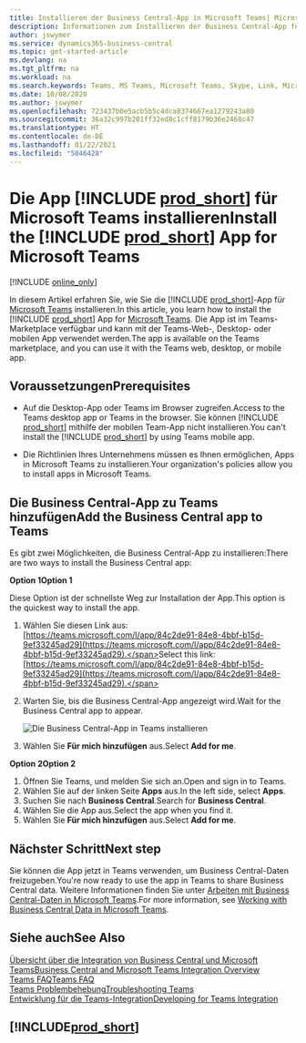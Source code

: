 ```yaml
---
title: Installieren der Business Central-App in Microsoft Teams| Microsoft Docs
description: Informationen zum Installieren der Business Central-App für Microsoft Teams.
author: jswymer
ms.service: dynamics365-business-central
ms.topic: get-started-article
ms.devlang: na
ms.tgt_pltfrm: na
ms.workload: na
ms.search.keywords: Teams, MS Teams, Microsoft Teams, Skype, Link, Microsoft 365, collaborate, collaboration, teamwork
ms.date: 10/08/2020
ms.author: jswymer
ms.openlocfilehash: 723437b0e5acb5b5c4dca8374667ea1279243a80
ms.sourcegitcommit: 36a32c997b201ff32ed8c1cff8179b36e2468c47
ms.translationtype: HT
ms.contentlocale: de-DE
ms.lasthandoff: 01/22/2021
ms.locfileid: "5046428"
---
```

# <a name="install-the-prod_short-app-for-microsoft-teams"></a><span data-ttu-id="fec60-103">Die App [!INCLUDE [prod_short](includes/prod_short.md)] für Microsoft Teams installieren</span><span class="sxs-lookup"><span data-stu-id="fec60-103">Install the [!INCLUDE [prod_short](includes/prod_short.md)] App for Microsoft Teams</span></span>

[!INCLUDE [online_only](includes/online_only.md)]

<span data-ttu-id="fec60-104">In diesem Artikel erfahren Sie, wie Sie die [!INCLUDE [prod_short](includes/prod_short.md)]-App für [Microsoft Teams](https://www.microsoft.com/en-us/microsoft-365/microsoft-teams) installieren.</span><span class="sxs-lookup"><span data-stu-id="fec60-104">In this article, you learn how to install the [!INCLUDE [prod_short](includes/prod_short.md)] App for [Microsoft Teams](https://www.microsoft.com/en-us/microsoft-365/microsoft-teams).</span></span> <span data-ttu-id="fec60-105">Die App ist im Teams-Marketplace verfügbar und kann mit der Teams-Web-, Desktop- oder mobilen App verwendet werden.</span><span class="sxs-lookup"><span data-stu-id="fec60-105">The app is available on the Teams marketplace, and you can use it with the Teams web, desktop, or mobile app.</span></span>

## <a name="prerequisites"></a><span data-ttu-id="fec60-106">Voraussetzungen</span><span class="sxs-lookup"><span data-stu-id="fec60-106">Prerequisites</span></span>

- <span data-ttu-id="fec60-107">Auf die Desktop-App oder Teams im Browser zugreifen.</span><span class="sxs-lookup"><span data-stu-id="fec60-107">Access to the Teams desktop app or Teams in the browser.</span></span> <span data-ttu-id="fec60-108">Sie können [!INCLUDE [prod_short](includes/prod_short.md)] mithilfe der mobilen Team-App nicht installieren.</span><span class="sxs-lookup"><span data-stu-id="fec60-108">You can't install the [!INCLUDE [prod_short](includes/prod_short.md)] by using Teams mobile app.</span></span>

- <span data-ttu-id="fec60-109">Die Richtlinien Ihres Unternehmens müssen es Ihnen ermöglichen, Apps in Microsoft Teams zu installieren.</span><span class="sxs-lookup"><span data-stu-id="fec60-109">Your organization's policies allow you to install apps in Microsoft Teams.</span></span>

## <a name="add-the-business-central-app-to-teams"></a><span data-ttu-id="fec60-110">Die Business Central-App zu Teams hinzufügen</span><span class="sxs-lookup"><span data-stu-id="fec60-110">Add the Business Central app to Teams</span></span>

<span data-ttu-id="fec60-111">Es gibt zwei Möglichkeiten, die Business Central-App zu installieren:</span><span class="sxs-lookup"><span data-stu-id="fec60-111">There are two ways to install the Business Central app:</span></span>

<span data-ttu-id="fec60-112">**Option 1**</span><span class="sxs-lookup"><span data-stu-id="fec60-112">**Option 1**</span></span>

<span data-ttu-id="fec60-113">Diese Option ist der schnellste Weg zur Installation der App.</span><span class="sxs-lookup"><span data-stu-id="fec60-113">This option is the quickest way to install the app.</span></span>

1. <span data-ttu-id="fec60-114">Wählen Sie diesen Link aus: [https://teams.microsoft.com/l/app/84c2de91-84e8-4bbf-b15d-9ef33245ad29](https://teams.microsoft.com/l/app/84c2de91-84e8-4bbf-b15d-9ef33245ad29).</span><span class="sxs-lookup"><span data-stu-id="fec60-114">Select this link: [https://teams.microsoft.com/l/app/84c2de91-84e8-4bbf-b15d-9ef33245ad29](https://teams.microsoft.com/l/app/84c2de91-84e8-4bbf-b15d-9ef33245ad29).</span></span>

2. <span data-ttu-id="fec60-115">Warten Sie, bis die Business Central-App angezeigt wird.</span><span class="sxs-lookup"><span data-stu-id="fec60-115">Wait for the Business Central app to appear.</span></span>

    ![Die Business Central-App in Teams installieren](media/teams-install-app.png)

3. <span data-ttu-id="fec60-117">Wählen Sie **Für mich hinzufügen** aus.</span><span class="sxs-lookup"><span data-stu-id="fec60-117">Select **Add for me**.</span></span>

<span data-ttu-id="fec60-118">**Option 2**</span><span class="sxs-lookup"><span data-stu-id="fec60-118">**Option 2**</span></span>

1. <span data-ttu-id="fec60-119">Öffnen Sie Teams, und melden Sie sich an.</span><span class="sxs-lookup"><span data-stu-id="fec60-119">Open and sign in to Teams.</span></span>
2. <span data-ttu-id="fec60-120">Wählen Sie auf der linken Seite **Apps** aus.</span><span class="sxs-lookup"><span data-stu-id="fec60-120">In the left side, select **Apps**.</span></span>
3. <span data-ttu-id="fec60-121">Suchen Sie nach **Business Central**.</span><span class="sxs-lookup"><span data-stu-id="fec60-121">Search for **Business Central**.</span></span>
4. <span data-ttu-id="fec60-122">Wählen Sie die App aus.</span><span class="sxs-lookup"><span data-stu-id="fec60-122">Select the app when you find it.</span></span>
5. <span data-ttu-id="fec60-123">Wählen Sie **Für mich hinzufügen** aus.</span><span class="sxs-lookup"><span data-stu-id="fec60-123">Select **Add for me**.</span></span>

## <a name="next-step"></a><span data-ttu-id="fec60-124">Nächster Schritt</span><span class="sxs-lookup"><span data-stu-id="fec60-124">Next step</span></span>

<span data-ttu-id="fec60-125">Sie können die App jetzt in Teams verwenden, um Business Central-Daten freizugeben.</span><span class="sxs-lookup"><span data-stu-id="fec60-125">You're now ready to use the app in Teams to share Business Central data.</span></span> <span data-ttu-id="fec60-126">Weitere Informationen finden Sie unter [Arbeiten mit Business Central-Daten in Microsoft Teams](across-working-with-teams.md).</span><span class="sxs-lookup"><span data-stu-id="fec60-126">For more information, see [Working with Business Central Data in Microsoft Teams](across-working-with-teams.md).</span></span>

## <a name="see-also"></a><span data-ttu-id="fec60-127">Siehe auch</span><span class="sxs-lookup"><span data-stu-id="fec60-127">See Also</span></span>

[<span data-ttu-id="fec60-128">Übersicht über die Integration von Business Central und Microsoft Teams</span><span class="sxs-lookup"><span data-stu-id="fec60-128">Business Central and Microsoft Teams Integration Overview</span></span>](across-teams-overview.md)  
[<span data-ttu-id="fec60-129">Teams FAQ</span><span class="sxs-lookup"><span data-stu-id="fec60-129">Teams FAQ</span></span>](teams-faq.md)  
[<span data-ttu-id="fec60-130">Teams Problembehebung</span><span class="sxs-lookup"><span data-stu-id="fec60-130">Troubleshooting Teams</span></span>](admin-teams-troubleshooting.md)  
[<span data-ttu-id="fec60-131">Entwicklung für die Teams-Integration</span><span class="sxs-lookup"><span data-stu-id="fec60-131">Developing for Teams Integration</span></span>](/dynamics365/business-central/dev-itpro/developer/devenv-develop-for-teams)  

## [!INCLUDE[prod_short](includes/free_trial_md.md)]  
